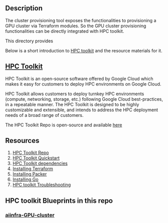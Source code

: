 ## Description

The cluster provisioning tool exposes the functionalities to provisioning a GPU
cluster via Terraform modules. So the GPU cluster provisioning functionalities can 
be directly integrated with HPC toolkit.

This directory provides 

Below is a short introduction to [HPC toolkit](https://cloud.google.com/hpc-toolkit/docs/overview) and the resource materials for it.

## [HPC Toolkit](https://cloud.google.com/hpc-toolkit/docs/overview)

HPC Toolkit is an open-source software offered by Google Cloud which makes it
easy for customers to deploy HPC environments on Google Cloud.

HPC Toolkit allows customers to deploy turnkey HPC environments (compute,
networking, storage, etc.) following Google Cloud best-practices, in a repeatable
manner. The HPC Toolkit is designed to be highly customizable and extensible,
and intends to address the HPC deployment needs of a broad range of customers.

The HPC Toolkit Repo is open-source and available [here](https://github.com/GoogleCloudPlatform/hpc-toolkit)

## Resources

1. [HPC Toolkit Repo](https://github.com/GoogleCloudPlatform/hpc-toolkit)
2. [HPC Toolkit Quickstart](https://github.com/GoogleCloudPlatform/hpc-toolkit#quickstart)
3. [HPC Toolkit dependencies](https://cloud.google.com/hpc-toolkit/docs/setup/install-dependencies)
4. [Installing Terraform](https://developer.hashicorp.com/terraform/downloads)
5. [Installing Packer](https://developer.hashicorp.com/packer/downloads)
6. [Installing Go](https://go.dev/doc/install)
7. [HPC toolkit Troubleshooting](https://github.com/GoogleCloudPlatform/hpc-toolkit#troubleshooting)

## HPC toolkit Blueprints in this repo

### [aiinfra-GPU-cluster](../hpc-toolkit-blueprint/aiinfra-gpu-cluster.yaml)
